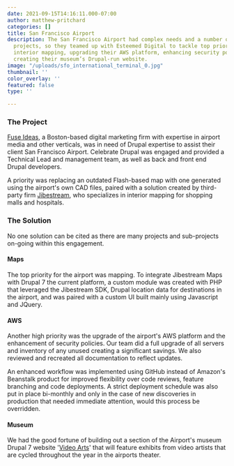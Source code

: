```yaml
---
date: 2021-09-15T14:16:11.000-07:00
author: matthew-pritchard
categories: []
title: San Francisco Airport
description: The San Francisco Airport had complex needs and a number of parallel
  projects, so they teamed up with Esteemed Digital to tackle top priorities, including
  interior mapping, upgrading their AWS platform, enhancing security policies, and
  creating their museum’s Drupal-run website.
image: "/uploads/sfo_international_terminal_0.jpg"
thumbnail: ''
color_overlay: ''
featured: false
type: ''

---
```

### The Project

[Fuse Ideas](http://www.fuseideas.com/), a Boston-based digital marketing firm with expertise in airport media and other verticals, was in need of Drupal expertise to assist their client San Francisco Airport. Celebrate Drupal was engaged and provided a Technical Lead and management team, as well as back and front end Drupal developers. 

A priority was replacing an outdated Flash-based map with one generated using the airport's own CAD files, paired with a solution created by third-party firm [Jibestream](https://www.jibestream.com/?utm_campaign=AW%20-%20Branded&utm_source=ppc&gclid=EAIaIQobChMIt-O7ndqK2AIVF9NkCh2QugIlEAAYASAAEgLG5PD_BwE), who specializes in interior mapping for shopping malls and hospitals.

### The Solution

No one solution can be cited as there are many projects and sub-projects on-going within this engagement.

#### Maps

The top priority for the airport was mapping. To integrate Jibestream Maps with Drupal 7 the current platform, a custom module was created with PHP that leveraged the Jibestream SDK, Drupal location data for destinations in the airport, and was paired with a custom UI built mainly using Javascript and JQuery. 

#### AWS

Another high priority was the upgrade of the airport's AWS platform and the enhancement of security policies. Our team did a full upgrade of all servers and inventory of any unused creating a significant savings. We also reviewed and recreated all documentation to reflect updates. 

An enhanced workflow was implemented using GitHub instead of Amazon's Beanstalk product for improved flexibility over code reviews, feature branching and code deployments. A strict deployment schedule was also put in place bi-monthly and only in the case of new discoveries in production that needed immediate attention, would this process be overridden.

#### Museum

We had the good fortune of building out a section of the Airport's museum Drupal 7 website '[Video Arts](https://www.flysfo.com/museum/programs/video-arts)' that will feature exhibits from video artists that are cycled throughout the year in the airports theater.